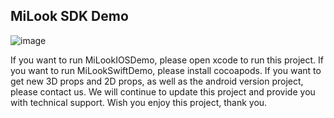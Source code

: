 ## MiLook SDK Demo

![image](appicon.png)

If you want to run MiLookIOSDemo, please open xcode to run this project.
If you want to run MiLookSwiftDemo, please install cocoapods.
If you want to get new 3D props and 2D props, as well as the android version project, please contact us. We will continue to update this project and provide you with technical support. Wish you enjoy this project, thank you.
